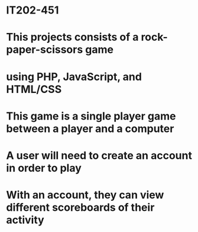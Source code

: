 # IT202-451

# This projects consists of a rock-paper-scissors game
# using PHP, JavaScript, and HTML/CSS

# This game is a single player game between a player and a computer

# A user will need to create an account in order to play
# With an account, they can view different scoreboards of their activity
